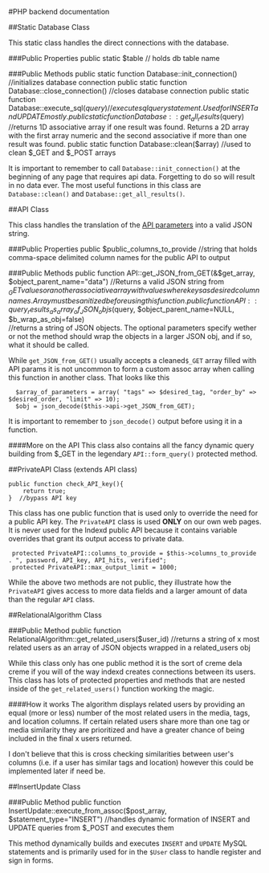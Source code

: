 #PHP backend documentation

##Static Database Class

This static class handles the direct connections with the database.

###Public Properties
     public static $table  // holds db table name

###Public Methods
     public static function Database::init_connection() //initializes database connection
     public static function Database::close_connection() //closes database connection
     public static function Database::execute_sql($query) //execute sql query statement. Used for INSERT and UPDATE mostly.
     public static function Database::get_all_results($query) //returns 1D associative array if one result was found. Returns a 2D
            array with the first array numeric and the second associative if more than one result was found. 
     public static function Database::clean($array) //used to clean $_GET and $_POST arrays

It is important to remember to call `Database::init_connection()` at the beginning of any page that requires api data. Forgetting to do so will result in no data ever.  The most useful functions in this class are `Database::clean()` and `Database::get_all_results()`.

##API Class

This class handles the translation of the [API parameters](https://github.com/brannondorsey/artistswebunion/blob/master/api_doc.md) into a valid JSON string.

###Public Properties
     public $public_columns_to_provide //string that holds comma-space delimited column names for the public API to output

###Public Methods
     public function API::get_JSON_from_GET(&$get_array, $object_parent_name="data") //Returns a valid JSON string from $_GET
            values or another associative array with values where keys as desired column names. Array must be sanitized before
            using this function.
     public function API::query_results_as_array_of_JSON_objs($query, $object_parent_name=NULL, $b_wrap_as_obj=false)  
            //returns a string of JSON objects. The optional parameters specify wether or not the method should wrap the 
            objects in a larger JSON obj, and if so, what it should be called. 

While `get_JSON_from_GET()` usually accepts a cleaned`$_GET` array filled with API params it is not uncommon to form a custom assoc array when calling this function in another class. That looks like this 
                
      $array_of_parameters = array( "tags" => $desired_tag, "order_by" => $desired_order, "limit" => 10);
      $obj = json_decode($this->api->get_JSON_from_GET);

It is important to remember to `json_decode()` output before using it in a function. 

####More on the API
This class also contains all the fancy dynamic query building from $_GET in the legendary `API::form_query()` protected method. 

##PrivateAPI Class (extends API class)

	public function check_API_key(){
		return true;
	}  //bypass API key

This class has one public function that is used only to override the need for a public API key. The `PrivateAPI` class is used __ONLY__ on our own web pages. It is never used for the Indexd public API because it contains variable overrides that grant its output access to private data. 

     protected PrivateAPI::columns_to_provide = $this->columns_to_provide . ", password, API_key, API_hits, verified";
     protected PrivateAPI::max_output_limit = 1000;

While the above two methods are not public, they illustrate how the `PrivateAPI` gives access to more data fields and a larger amount of data than the regular `API` class.

##RelationalAlgorithm Class

###Public Method
     public function RelationalAlgorithm::get_related_users($user_id) //returns a string of x most related users as an array of
             JSON objects wrapped in a related_users obj

While this class only has one public method it is the sort of creme dela creme if you will of the way indexd creates connections between its users. This class has lots of protected properties and methods that are nested inside of the `get_related_users()` function working the magic. 

####How it works
The algorithm displays related users by providing an equal (more or less) number of the most related users
in the media, tags, and location columns. If certain related users share more than one tag or media similarity they are prioritized and have a greater chance of being included in the final x users returned.

I don't believe that this is cross checking similarities between user's columns (i.e. if a user has similar tags and location) however this could be implemented later if need be.

##InsertUpdate Class

###Public Method
     public function InsertUpdate::execute_from_assoc($post_array, $statement_type="INSERT") //handles dynamic formation of
           INSERT and UPDATE queries from $_POST and executes them

This method dynamically builds and executes `INSERT` and `UPDATE` MySQL statements and is primarily used for in the `$User` class to handle register and sign in forms.
